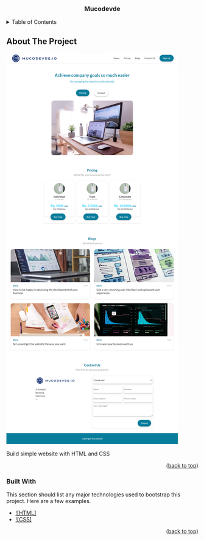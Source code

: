 <a name="readme-top"></a>

<!-- PROJECT -->
<br />
<div align="center">
  <h3 align="center">Mucodevde</h3>
</div>

<!-- TABLE OF CONTENTS -->
<details>
  <summary>Table of Contents</summary>
  <ol>
    <li>
      <a href="#about-the-project">About The Project</a>
    </li>
    <li>
      <a href="#built-with">Built With</a>
    </li>
  </ol>
</details>

<!-- ABOUT THE PROJECT -->
## About The Project
![website-screenshot]

Build simple website with HTML and CSS

<p align="right">(<a href="#readme-top">back to top</a>)</p>

### Built With
This section should list any major technologies used to bootstrap this project. Here are a few examples.

* [![HTML]][HTML-url]
* [![CSS]][CSS-url]

<p align="right">(<a href="#readme-top">back to top</a>)</p>

<!-- MARKDOWN LINKS & IMAGES -->
[website-screenshot]: ./assets/img/my-simple-website.png

[HTML-url]: https://html.spec.whatwg.org/
[CSS-url]: https://www.w3schools.com/css/
